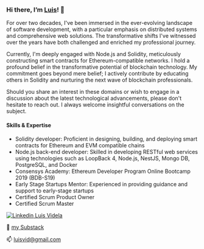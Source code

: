### Hi there, I’m [Luis](https://www.linkedin.com/in/luisvidela/)! 👋

For over two decades, I've been immersed in the ever-evolving landscape of software development, with a particular emphasis on distributed systems and comprehensive web solutions. The transformative shifts I've witnessed over the years have both challenged and enriched my professional journey.

Currently, I'm deeply engaged with Node.js and Solidity, meticulously constructing smart contracts for Ethereum-compatible networks. I hold a profound belief in the transformative potential of blockchain technology. My commitment goes beyond mere belief; I actively contribute by educating others in Solidity and nurturing the next wave of blockchain professionals.

Should you share an interest in these domains or wish to engage in a discussion about the latest technological advancements, please don't hesitate to reach out. I always welcome insightful conversations on the subject.

#### Skills & Expertise ####

* Solidity developer: Proficient in designing, building, and deploying smart contracts for Ethereum and EVM compatible chains
* Node.js back-end developer: Skilled in developing RESTful web services using technologies such as LoopBack 4, Node.js, NestJS, Mongo DB, PostgreSQL, and Docker
* Consensys Academy: Ethereum Developer Program Online Bootcamp 2019 (BDB-S19)
* Early Stage Startups Mentor: Experienced in providing guidance and support to early-stage startups
* Certified Scrum Product Owner
* Certified Scrum Master


[![Linkedin](https://i.stack.imgur.com/gVE0j.png) Luis Videla](https://www.linkedin.com/in/luisvidela/)

📄 [my Substack](https://luisvid.substack.com/)

📫 luisvid@gmail.com

<!--
**luisvid/luisvid** is a ✨ _special_ ✨ repository because its `README.md` (this file) appears on your GitHub profile.

Here are some ideas to get you started:

- 🔭 I’m currently working on ...
- 🌱 I’m currently learning ...
- 👯 I’m looking to collaborate on ...
- 🤔 I’m looking for help with ...
- 💬 Ask me about ...
- 📫 How to reach me: ...
- 😄 Pronouns: ...
- ⚡ Fun fact: ...
-->
